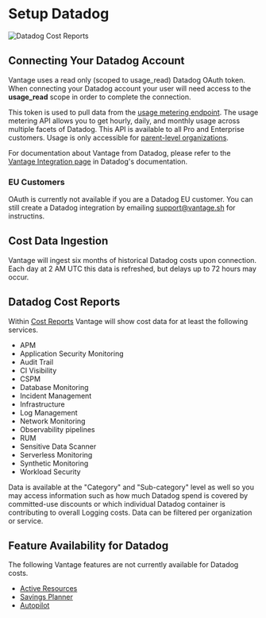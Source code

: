 # Setup Datadog

![Datadog Cost Reports](/img/datadog_cost_report.png)

## Connecting Your Datadog Account

Vantage uses a read only (scoped to usage_read) Datadog OAuth token. When connecting your Datadog account your user will need access to the **usage_read** scope in order to complete the connection.

This token is used to pull data from the [usage metering endpoint](https://docs.datadoghq.com/api/latest/usage-metering/). The usage metering API allows you to get hourly, daily, and monthly usage across multiple facets of Datadog. This API is available to all Pro and Enterprise customers. Usage is only accessible for [parent-level organizations](https://docs.datadoghq.com/account_management/multi_organization/).

For documentation about Vantage from Datadog, please refer to the [Vantage Integration page](https://docs.datadoghq.com/integrations/vantage/) in Datadog's documentation.

### EU Customers

OAuth is currently not available if you are a Datadog EU customer. You can still create a Datadog integration by emailing support@vantage.sh for instructins.

## Cost Data Ingestion

Vantage will ingest six months of historical Datadog costs upon connection. Each day at 2 AM UTC this data is refreshed, but delays up to 72 hours may occur.

## Datadog Cost Reports

Within [Cost Reports](/cost_reports/) Vantage will show cost data for at least the following services.

- APM
- Application Security Monitoring
- Audit Trail
- CI Visibility
- CSPM
- Database Monitoring
- Incident Management
- Infrastructure
- Log Management
- Network Monitoring
- Observability pipelines
- RUM
- Sensitive Data Scanner
- Serverless Monitoring
- Synthetic Monitoring
- Workload Security

Data is available at the "Category" and "Sub-category" level as well so you may access information such as how much Datadog spend is covered by committed-use discounts or which individual Datadog container is contributing to overall Logging costs. Data can be filtered per organization or service.

## Feature Availability for Datadog

The following Vantage features are not currently available for Datadog costs.

- [Active Resources](/active_resources/)
- [Savings Planner](/savings_planner/)
- [Autopilot](/autopilot/)
